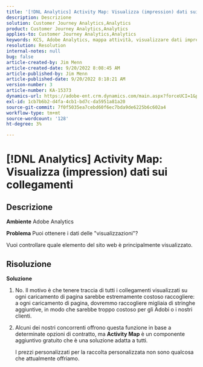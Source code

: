 ```yaml
---
title: '[!DNL Analytics] Activity Map: Visualizza (impression) dati sui collegamenti'
description: Descrizione
solution: Customer Journey Analytics,Analytics
product: Customer Journey Analytics,Analytics
applies-to: Customer Journey Analytics,Analytics
keywords: KCS, Adobe Analytics, mappa attività, visualizzare dati impression, collegamenti, visualizzazioni
resolution: Resolution
internal-notes: null
bug: false
article-created-by: Jim Menn
article-created-date: 9/20/2022 8:08:45 AM
article-published-by: Jim Menn
article-published-date: 9/20/2022 8:18:21 AM
version-number: 3
article-number: KA-15373
dynamics-url: https://adobe-ent.crm.dynamics.com/main.aspx?forceUCI=1&pagetype=entityrecord&etn=knowledgearticle&id=80e75a6f-bb38-ed11-9db1-0022480866ad
exl-id: 1cb7b6b2-d4fa-4cb1-bd7c-da5951a81a20
source-git-commit: 7f0f5035ea7cebd60f6ec7bda9de6225b6c602a4
workflow-type: tm+mt
source-wordcount: '128'
ht-degree: 3%

---
```


# [!DNL Analytics] Activity Map: Visualizza (impression) dati sui collegamenti

## Descrizione


<b>Ambiente</b>
Adobe Analytics

<b>Problema</b>
Puoi ottenere i dati delle &quot;visualizzazioni&quot;?

Vuoi controllare quale elemento del sito web è principalmente visualizzato.


## Risoluzione


<b>Soluzione</b>

1. No. Il motivo è che tenere traccia di tutti i collegamenti visualizzati su ogni caricamento di pagina sarebbe estremamente costoso raccogliere: a ogni caricamento di pagina, dovremmo raccogliere migliaia di stringhe aggiuntive, in modo che sarebbe troppo costoso per gli Adobi o i nostri clienti.
2. Alcuni dei nostri concorrenti offrono questa funzione in base a determinate opzioni di contratto, ma <b>Activity Map</b> è un componente aggiuntivo gratuito che è una soluzione adatta a tutti.

   I prezzi personalizzati per la raccolta personalizzata non sono qualcosa che attualmente offriamo.
